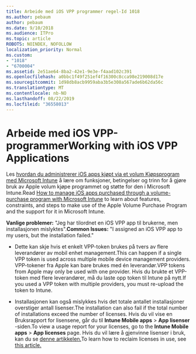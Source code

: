 ```yaml
---
title: Arbeide med iOS VPP programmer regel-Id 1018
ms.author: pebaum
author: pebaum
ms.date: 9/10/2018
ms.audience: ITPro
ms.topic: article
ROBOTS: NOINDEX, NOFOLLOW
localization_priority: Normal
ms.custom:
- "1018"
- "6700004"
ms.assetid: 2e51ae64-8ba2-42e1-9e3e-f4aad102c391
ms.openlocfilehash: a0bbc1f49f251ef4f16300c8cca98e219008d17e
ms.sourcegitcommit: 1d98db8acb9959aba3b5e308a567ade6b62da56c
ms.translationtype: MT
ms.contentlocale: nb-NO
ms.lasthandoff: 08/22/2019
ms.locfileid: "36558013"
---
```

# <a name="working-with-ios-vpp-applications"></a><span data-ttu-id="7a212-102">Arbeide med iOS VPP-programmer</span><span class="sxs-lookup"><span data-stu-id="7a212-102">Working with iOS VPP Applications</span></span>

<span data-ttu-id="7a212-103">Les [hvordan du administrerer iOS apps kjøpt via et volum Kjøpsprogram med Microsoft Intune](https://docs.microsoft.com/intune/vpp-apps-ios) å lære om funksjoner, betingelser og trinn for å gjøre bruk av Apple volum kjøpe programmet og støtte for den i Microsoft Intune.</span><span class="sxs-lookup"><span data-stu-id="7a212-103">Read [How to manage iOS apps purchased through a volume-purchase program with Microsoft Intune](https://docs.microsoft.com/intune/vpp-apps-ios) to learn about features, constraints, and steps to make use of the Apple Volume Purchase Program and the support for it in Microsoft Intune.</span></span>
  
 <span data-ttu-id="7a212-104">**Vanlige problemer:** "Jeg har tilordnet en iOS VPP app til brukerne, men installasjonen mislyktes".</span><span class="sxs-lookup"><span data-stu-id="7a212-104">**Common Issues:** "I assigned an iOS VPP app to my users, but the installation failed."</span></span>
  
- <span data-ttu-id="7a212-105">Dette kan skje hvis et enkelt VPP-token brukes på tvers av flere leverandører av mobil enhet management.</span><span class="sxs-lookup"><span data-stu-id="7a212-105">This can happen if a single VPP token is used across multiple mobile device management providers.</span></span> <span data-ttu-id="7a212-106">VPP-tokener fra Apple kan bare brukes med én leverandør.</span><span class="sxs-lookup"><span data-stu-id="7a212-106">VPP tokens from Apple may only be used with one provider.</span></span> <span data-ttu-id="7a212-107">Hvis du brukte et VPP-token med flere leverandører, må du laste opp token til Intune på nytt.</span><span class="sxs-lookup"><span data-stu-id="7a212-107">If you used a VPP token with multiple providers, you must re-upload the token to Intune.</span></span>

- <span data-ttu-id="7a212-108">Installasjonen kan også mislykkes hvis det totale antallet installasjoner overstiger antall lisenser.</span><span class="sxs-lookup"><span data-stu-id="7a212-108">The installation can also fail if the total number of installations exceed the number of licenses.</span></span> <span data-ttu-id="7a212-109">Hvis du vil vise en Bruksrapport for lisensene, går du til **Intune Mobile apps** \> **App lisenser** -siden.</span><span class="sxs-lookup"><span data-stu-id="7a212-109">To view a usage report for your licenses, go to the **Intune Mobile apps** \> **App licenses** page.</span></span> <span data-ttu-id="7a212-110">Hvis du vil lære å gjenvinne lisenser i bruk, kan du se [denne artikkelen.](https://docs.microsoft.com/intune/vpp-apps-ios#revoking-app-licenses-and-deleting-tokens)</span><span class="sxs-lookup"><span data-stu-id="7a212-110">To learn how to reclaim licenses in use, see [this article.](https://docs.microsoft.com/intune/vpp-apps-ios#revoking-app-licenses-and-deleting-tokens)</span></span>
